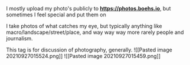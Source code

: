 I mostly upload my photo's publicly to **https://photos.boehs.io**, but sometimes I feel special and put them on

I take photos of what catches my eye, but typically anything like macro/landscape/street/place, and way way way more rarely people and journalism.

This tag is for discussion of photography, generally.
![[Pasted image 20210927015524.png]]
![[Pasted image 20210927015459.png]]